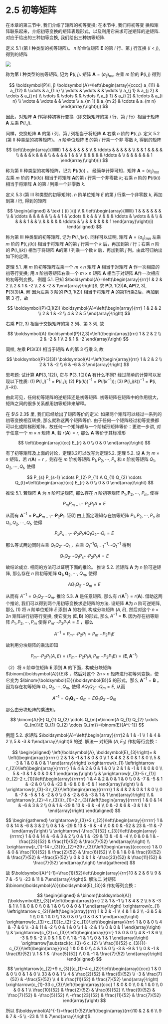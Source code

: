 # 2.5 初等矩阵

在本章的第三节中, 我们介绍了矩阵的初等变换; 在本节中, 我们将初等变
换和矩阵联系起来，介绍初等变换的矩阵表现形式，以及利用它来求可逆矩阵的逆矩阵. 对应于给出的三种初等变换, 我们给出三种初等矩阵.

定义 5.1 (第 I 种类型的初等矩阵)。 $n$ 阶单位矩阵 $\boldsymbol{E}$ 的第 $i$ 行、第 $j$ 行互换 $(i<j)$, 得到的矩阵

![](https://cdn.mathpix.com/cropped/2024_09_18_e2acedad1df7dae7f4c9g-28.jpg?height=662&width=726&top_left_y=434&top_left_x=630)

称为第 I 种类型的初等矩阵, 记为 $\boldsymbol{P}(i, j)$.
矩阵 $\boldsymbol{A}=\left(a_{i j}\right)_{m n}$ 左乘 $m$ 阶的 $\boldsymbol{P}(i, j)$ 得到

$$
\boldsymbol{P}(i, j) \boldsymbol{A}=\left(\begin{array}{cccc}
a_{11} & a_{12} & \cdots & a_{1 n} \\
\vdots & \vdots & & \vdots \\
a_{j 1} & a_{j 2} & \cdots & a_{j n} \\
\vdots & \vdots & & \vdots \\
a_{i 1} & a_{i 2} & \cdots & a_{i n} \\
\vdots & \vdots & & \vdots \\
a_{m 1} & a_{m 2} & \cdots & a_{m n}
\end{array}\right)(j)
$$

因此，对矩阵 $\boldsymbol{A}$ 作第I种初等行变换（即交换矩阵的第 $i$ 行、第 $j$ 行）相当于矩阵 $\boldsymbol{A}$ 左乘 $\boldsymbol{P}(i, j)$.

同样，交换矩阵 $\boldsymbol{A}$ 的第 $i$ 列、第 $j$ 列相当于将矩阵 $\boldsymbol{A}$ 右乘 $n$ 阶的 $\boldsymbol{P}(i, j)$.
定义 5.2 (第 II 种类型的初等矩阵)。 $n$ 阶单位矩阵 $\boldsymbol{E}$ 的第 $i$ 行乘一个非
零数 $k$, 得到的矩阵

$$
\left(\begin{array}{lllllll}
1 & & & & & & \\
& \ddots & & & & & \\
& & 1 & & & & \\
& & & k & & & \\
& & & & 1 & & \\
& & & & & \ddots & \\
& & & & & & 1
\end{array}\right)(i)
$$

称为第 II 种类型的初等矩阵，记为 $\boldsymbol{P}(i(k))$ 。
经简单计算可知，矩阵 $\boldsymbol{A}=\left(a_{i j}\right)_{m n}$ 左乘 $m$ 阶的 $\boldsymbol{P}(i(k))$ 相当于将矩阵 $\boldsymbol{A}$的第 $i$ 行乘一个非零数 $k$; 右乘 $n$ 阶的 $\boldsymbol{P}(i(k))$ 相当于将矩阵 $\boldsymbol{A}$ 的第 $i$ 列乘一个非零数 $k$.

定义 5.3 (第 III 种类型的初等矩阵). $n$ 阶单位矩阵 $E$ 的第 $j$ 行乘一个非零数 $k$, 再加到第 $i$ 行, 得到的矩阵

$$
\begin{aligned}
& \text { (i) }(j) \\
& \left(\begin{array}{lllllll}
1 & & & & & & \\
& \ddots & & & & & \\
& & 1 & \cdots & k & & \\
& & & \ddots & \vdots & & \\
& & & & 1 & & \\
& & & & & \ddots & \\
& & & & & & 1
\end{array}\right)(i)
\end{aligned}
$$

称为第 III 种类型的初等矩阵, 记为 $\boldsymbol{P}(i, j(k))$.
同样可以证明, 矩阵 $\boldsymbol{A}=\left(a_{i j}\right)_{m n}$ 左乘 $m$ 阶的 $\boldsymbol{P}(i, j(k))$ 相当于将矩阵 $\boldsymbol{A}$的第 $j$ 行乘一个 $k$ 后，再加到第 $i$ 行；右乘 $n$ 阶的 $\boldsymbol{P}(i, j(k))$ 相当于将矩阵 $\boldsymbol{A}$的第 $i$ 列乘一个数 $k$ 后，再加到第 $j$ 列。由此可归纳出如下的定理。

定理 5.1. 用 $m$ 阶初等矩阵左乘一个 $m \times n$ 矩阵 $\boldsymbol{A}$ 相当于对矩阵 $\boldsymbol{A}$ 作一次相应的初等行变换; 用 $n$ 阶初等矩阵右乘一个 $m \times n$ 矩阵 $\boldsymbol{A}$ 相当于对矩阵 $\boldsymbol{A}$作一次相应的初等列变换。
例题 5.1. 已知 $\boldsymbol{A}=\left(\begin{array}{rrr}1 & 2 & 2 \\ 2 & 1 & -2 \\ 2 & -2 & 1\end{array}\right)$, 求 $\boldsymbol{P}(3,1(2)) \boldsymbol{A}, \boldsymbol{A} \boldsymbol{P}(2,3), \boldsymbol{P}(3(3)) \boldsymbol{A}$.
解 因为左乘 3 阶的 $\boldsymbol{P}(3,1(2))$ 相当于将矩阵 $\boldsymbol{A}$ 的第1行乘2后，再加到第 3 行，故

$$
\boldsymbol{P}(3,1(2)) \boldsymbol{A}=\left(\begin{array}{rrr}
1 & 2 & 2 \\
2 & 1 & -2 \\
4 & 2 & 5
\end{array}\right)
$$

右乘 $\boldsymbol{P}(2,3)$ 相当于交换矩阵的第 2 列、第 3 列, 故

$$
\boldsymbol{A} \boldsymbol{P}(2,3)=\left(\begin{array}{rrr}
1 & 2 & 2 \\
2 & -2 & 1 \\
2 & 1 & -2
\end{array}\right)
$$

同样, 左乘 $\boldsymbol{P}(3(3))$ 相当于矩阵 $\boldsymbol{A}$ 的第 3 行乘 3, 故

$$
\boldsymbol{P}(3(3)) \boldsymbol{A}=\left(\begin{array}{rrr}
1 & 2 & 2 \\
2 & 1 & -2 \\
6 & -6 & 3
\end{array}\right)
$$

思考题: 试计算 $\boldsymbol{A} \boldsymbol{P}(3,1(2))$, 它与 $\boldsymbol{P}(3,1(2)) \boldsymbol{A}$ 有什么不同?
经过简单的计算可以发现以下性质:
(1) $\boldsymbol{P}(i, j)^{-1}=\boldsymbol{P}(i, j)$;
(2) $\boldsymbol{P}(i(k))^{-1}=\boldsymbol{P}\left(i\left(k^{-1}\right)\right)$;
(3) $\boldsymbol{P}(i, j(k))^{-1}=\boldsymbol{P}(i, j(-k))$.

由此可见，任何初等矩阵的逆矩阵还是初等矩阵. 初等矩阵在矩阵中的作用很大，矩阵之间的很多关系都用初等矩阵来解释。

在 $\S 2.3$ 里, 我们已经给出了矩阵等价的定义: 如果两个矩阵可以经过一系列的初等变换相互转换, 那么就称这两个矩阵等价. 由于任何一个矩阵经过初等变换都可以化成阶梯形矩阵，故任何一个矩阵都与一个阶梯形矩阵等价：更进一步讲, 对于任意一个 $m \times n$ 矩阵 $\boldsymbol{A}$, 若 $r(\boldsymbol{A})=r$, 那么 $\boldsymbol{A}$ 等价于其标准形

$$
\left(\begin{array}{cc}
E_{r} & 0 \\
0 & 0
\end{array}\right)
$$

有了初等矩阵及上面的讨论，定理3.2可以改写为定理5.2.
定理 5.2. 设 $\boldsymbol{A}$ 为 $m \times n$ 矩阵，若 $r(\boldsymbol{A})=r$ ，则存在 $m$ 阶初等矩阵 $P_{1}, P_{2}, \cdots, P_{s}$ 和 $n$ 阶初等矩阵 $Q_{1}, Q_{2}, \cdots, Q_{t}$, 使得

$$
P_{s} P_{s-1} \cdots P_{2} P_{1} A Q_{1} Q_{2} \cdots Q_{t}=\left(\begin{array}{cc}
E_{r} & 0 \\
0 & 0
\end{array}\right)
$$

推论 5.1. 若矩阵 $\boldsymbol{A}$ 为 $n$ 阶可逆矩阵, 那么存在 $n$ 阶初等矩阵 $\boldsymbol{P}_{1}, \boldsymbol{P}_{2}, \cdots$, $P_{m}$, 使得

$$
P_{m} P_{m-1} \cdots P_{2} P_{1} A=E
$$

从而有 $\boldsymbol{A}^{-1}=\boldsymbol{P}_{m} \boldsymbol{P}_{m-1} \cdots \boldsymbol{P}_{2} \boldsymbol{P}_{1}$.
证明 由上面定理知存在初等矩阵 $P_{1}, P_{2}, \cdots, P_{s}$ 和 $Q_{1}, Q_{2}, \cdots, Q_{t}$, 使得

$$
P_{s} P_{s-1} \cdots P_{2} P_{1} A Q_{1} Q_{2} \cdots Q_{t}=E
$$

那么等式两边同时左乘 $Q_{1} Q_{2} \cdots Q_{t}$ ，右乘 $Q_{t}^{-1} Q_{t-1}^{-1} \cdots Q_{1}^{-1}$ 得到

$$
Q_{1} Q_{2} \cdots Q_{t} P_{s} \cdots P_{2} P_{1} A=E
$$

故结论成立.
相同的方法可以证明下面的推论。
推论 5.2. 若矩阵 $\boldsymbol{A}$ 为 $n$ 阶可逆矩阵, 那么存在 $n$ 阶初等矩阵 $\boldsymbol{Q}_{1}, \boldsymbol{Q}_{2}, \cdots$, $Q_{m}$, 使得

$$
A Q_{1} Q_{2} \cdots Q_{m}=E
$$

从而有 $A^{-1}=Q_{1} Q_{2} \cdots Q_{m}$.
推论 5.3. $\boldsymbol{A}$ 是任意矩阵, 那么有 $r\left(\boldsymbol{A}^{\mathrm{T}}\right)=r(\boldsymbol{A})$.
借助这两个推论, 我们可以得到两个用初等变换求逆矩阵的方法. 设矩阵 $\boldsymbol{A}$为 $n$ 阶可逆矩阵, 那么
(1) 将 $n$ 阶单位矩阵 $E$ 添到 $\boldsymbol{A}$ 的右侧, 构成分块矩阵 $(A, E)$, 然后对这个 $n \times 2 n$ 矩阵进行初等行变换, 使它变为 $(\boldsymbol{E}, \boldsymbol{B})$ 的形式, 那么 $A^{-1}=\boldsymbol{B}$. 因为存在初等矩阵 $P_{1}, P_{2}, \cdots, P_{m}$ 使得 $P_{m} \cdots P_{2} P_{1} A=E$ ，那么

$$
A^{-1}=P_{m} \cdots P_{2} P_{1}=P_{m} \cdots P_{2} P_{1} E
$$

故利用分块矩阵的乘法即知

$$
P_{m} \cdots P_{2} P_{1}(A, E)=\left(P_{m} \cdots P_{2} P_{1} A, P_{m} \cdots P_{2} P_{1} E\right)=\left(\boldsymbol{E}, \boldsymbol{A}^{-1}\right)
$$

（2）将 $n$ 阶单位矩阵 $\boldsymbol{E}$ 添到 $\boldsymbol{A}$ 的下面，构成分块矩阵 $\binom{\boldsymbol{A}}{E}$ ，然后对这个 $2 n \times n$ 矩阵进行初等列变换，使它变为 $\binom{\boldsymbol{E}}{\boldsymbol{B}}$ 的形式，那么 $\boldsymbol{A}^{-1}=\boldsymbol{B}$ 。因为存在初等矩阵 $Q_{1}, Q_{2}, \cdots, Q_{m}$, 使得 $A Q_{1} Q_{2} \cdots Q_{m}=E$, 从而

$$
A^{-1}=Q_{1} \boldsymbol{Q}_{2} \cdots Q_{m}=E Q_{1} Q_{2} \cdots Q_{m}
$$

那么由分块矩阵的乘法知，

$$
\binom{A}{E} Q_{1} Q_{2} \cdots Q_{m}=\binom{A Q_{1} Q_{2} \cdots Q_{m}}{E Q_{1} Q_{2} \cdots Q_{m}}=\binom{E}{A^{-1}}
$$

例题 5.2. 求矩阵 $\boldsymbol{A}=\left(\begin{array}{rrr}2 & 1 & -1 \\ 1 & 4 & 2 \\ 5 & -3 & 1\end{array}\right)$ 的逆.
解法一 对矩阵 $\left(A, E_{3}\right)$ 作初等行变换：

$$
\begin{aligned}
\left(\boldsymbol{A}, \boldsymbol{E}_{3}\right)= & \left(\begin{array}{rrrrrr}
2 & 1 & -1 & 1 & 0 & 0 \\
1 & 4 & 2 & 0 & 1 & 0 \\
5 & -3 & 1 & 0 & 0 & 1
\end{array}\right) \xrightarrow{r_{1} \leftrightarrow r_{2}}\left(\begin{array}{rrrrrr}
1 & 4 & 2 & 0 & 1 & 0 \\
2 & 1 & -1 & 1 & 0 & 0 \\
5 & -3 & 1 & 0 & 0 & 1
\end{array}\right) \\
& \xrightarrow[r_{3}-5 r_{1}]{r_{2}-2 r_{1}}\left(\begin{array}{rrrrrr}
1 & 4 & 2 & 0 & 1 & 0 \\
0 & -7 & -5 & 1 & -2 & 0 \\
0 & -23 & -9 & 0 & -5 & 1
\end{array}\right) \\
& \xrightarrow{r_{3}-3 r_{2}}\left(\begin{array}{rrrrrr}
1 & 4 & 2 & 0 & 1 & 0 \\
0 & -7 & -5 & 1 & -2 & 0 \\
0 & -2 & 6 & -3 & 1 & 1
\end{array}\right) \\
& \xrightarrow[r_{2}-4 r_{3}]{r_{1}+2 r_{3}}\left(\begin{array}{rrrrrr}
1 & 0 & 14 & -6 & 3 & 2 \\
0 & 1 & -29 & 13 & -6 & -4 \\
0 & -2 & 6 & -3 & 1 & 1
\end{array}\right)
\end{aligned}
$$

$$
\begin{gathered}
\xrightarrow{r_{3}+2 r_{2}}\left(\begin{array}{rrrrrr}
1 & 0 & 14 & -6 & 3 & 2 \\
0 & 1 & -29 & 13 & -6 & -4 \\
0 & 0 & -52 & 23 & -11 & -7
\end{array}\right) \\
\xrightarrow{-\frac{1}{52} r_{3}}\left(\begin{array}{rrrrrc}
1 & 0 & 14 & -6 & 3 & 2 \\
0 & 1 & -29 & 13 & -6 & -4 \\
0 & 0 & 1 & -\frac{23}{52} & \frac{11}{52} & \frac{7}{52}
\end{array}\right) \\
\xrightarrow[r_{1}-14 r_{3}]{r_{2}+29 r_{3}}\left(\begin{array}{cccccc}
1 & 0 & 0 & \frac{10}{52} & \frac{2}{52} & \frac{6}{52} \\
0 & 1 & 0 & \frac{9}{52} & \frac{7}{52} & -\frac{5}{52} \\
0 & 0 & 1 & -\frac{23}{52} & \frac{11}{52} & \frac{7}{52}
\end{array}\right)
\end{gathered}
$$

故 $\boldsymbol{A}^{-1}=\frac{1}{52}\left(\begin{array}{rrr}10 & 2 & 6 \\ 9 & 7 & -5 \\ -23 & 11 & 7\end{array}\right)$.
解法二 对矩阵 $\binom{\boldsymbol{A}}{\boldsymbol{E}_{3}}$ 作初等列变换：

$$
\begin{aligned}
& \binom{\boldsymbol{A}}{\boldsymbol{E}_{3}}=\left(\begin{array}{rrr}
2 & 1 & -1 \\
1 & 4 & 2 \\
5 & -3 & 1 \\
1 & 0 & 0 \\
0 & 1 & 0 \\
0 & 0 & 1
\end{array}\right) \xrightarrow{c_{1} \leftrightarrow c_{2}}\left(\begin{array}{rrr}
1 & 2 & -1 \\
4 & 1 & 2 \\
-3 & 5 & 1 \\
0 & 1 & 0 \\
1 & 0 & 0 \\
0 & 0 & 1
\end{array}\right) \xrightarrow[c_{3}+c_{1}]{c_{2}-2 c_{1}}\left(\begin{array}{rrr}
1 & 0 & 0 \\
4 & -7 & 6 \\
-3 & 11 & -2 \\
0 & 1 & 0 \\
1 & -2 & 1 \\
0 & 0 & 1
\end{array}\right) \\
& \xrightarrow{c_{2}+c_{3}}\left(\begin{array}{rrr}
1 & 0 & 0 \\
4 & -1 & 6 \\
-3 & 9 & -2 \\
0 & 1 & 0 \\
1 & -1 & 1 \\
0 & 1 & 1
\end{array}\right) \xrightarrow[\substack{c_{3}-6 c_{2} \\
\frac{1}{52} c_{3}}]{-c_{2}}\left(\begin{array}{rrc}
1 & 0 & 0 \\
4 & 1 & 0 \\
-3 & -9 & 1 \\
0 & -1 & \frac{6}{52} \\
1 & 1 & -\frac{5}{52} \\
0 & -1 & \frac{7}{52}
\end{array}\right)
\end{aligned}
$$

$$
\xrightarrow[c_{2}+9 c_{3}]{c_{1}-4 c_{2}}\left(\begin{array}{ccc}
1 & 0 & 0 \\
0 & 1 & 0 \\
33 & 0 & 1 \\
4 & \frac{2}{52} & \frac{6}{52} \\
-3 & \frac{7}{52} & -\frac{5}{52} \\
4 & \frac{11}{52} & \frac{7}{52}
\end{array}\right) \xrightarrow{c_{1}-33 c_{3}}\left(\begin{array}{ccc}
1 & 0 & 0 \\
0 & 1 & 0 \\
0 & 0 & 1 \\
\frac{10}{52} & \frac{2}{52} & \frac{6}{52} \\
\frac{9}{52} & \frac{7}{52} & -\frac{5}{52} \\
-\frac{23}{52} & \frac{11}{52} & \frac{7}{52}
\end{array}\right)
$$

所以 $\boldsymbol{A}^{-1}=\frac{1}{52}\left(\begin{array}{rrr}10 & 2 & 6 \\ 9 & 7 & -5 \\ -23 & 11 & 7\end{array}\right)$.